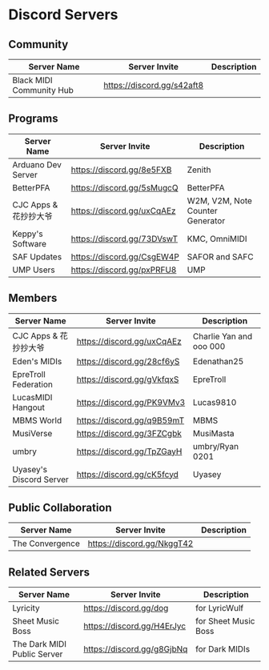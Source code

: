 <h1>Discord Servers</h1>

## Community

| Server Name              | Server Invite                | Description |
| ------------------------ | ---------------------------- | ----------- |
| Black MIDI Community Hub | <https://discord.gg/s42aft8> |

## Programs

| Server Name           | Server Invite                | Description                      |
| --------------------- | ---------------------------- | -------------------------------- |
| Arduano Dev Server    | <https://discord.gg/8e5FXB>  | Zenith                           |
| BetterPFA             | <https://discord.gg/5sMugcQ> | BetterPFA                        |
| CJC Apps & 花抄抄大爷 | <https://discord.gg/uxCqAEz> | W2M, V2M, Note Counter Generator |
| Keppy's Software      | <https://discord.gg/73DVswT> | KMC, OmniMIDI                    |
| SAF Updates           | <https://discord.gg/CsgEW4P> | SAFOR and SAFC                   |
| UMP Users             | <https://discord.gg/pxPRFU8> | UMP                              |

## Members

| Server Name             | Server Invite                | Description             |
| ----------------------- | ---------------------------- | ----------------------- |
| CJC Apps & 花抄抄大爷   | <https://discord.gg/uxCqAEz> | Charlie Yan and ooo 000 |
| Eden's MIDIs            | <https://discord.gg/28cf6yS> | Edenathan25             |
| EpreTroll Federation    | <https://discord.gg/gVkfqxS> | EpreTroll               |
| LucasMIDI Hangout       | <https://discord.gg/PK9VMv3> | Lucas9810               |
| MBMS World              | <https://discord.gg/q9B59mT> | MBMS                    |
| MusiVerse               | <https://discord.gg/3FZCgbk> | MusiMasta               |
| umbry                   | <https://discord.gg/TpZGayH> | umbry/Ryan 0201         |
| Uyasey's Discord Server | <https://discord.gg/cK5fcyd> | Uyasey                  |

## Public Collaboration

| Server Name     | Server Invite                | Description |
| --------------- | ---------------------------- | ----------- |
| The Convergence | <https://discord.gg/NkggT42> |

## Related Servers

| Server Name                 | Server Invite                | Description          |
| --------------------------- | ---------------------------- | -------------------- |
| Lyricity                    | <https://discord.gg/dog>     | for LyricWulf        |
| Sheet Music Boss            | <https://discord.gg/H4ErJyc> | for Sheet Music Boss |
| The Dark MIDI Public Server | <https://discord.gg/g8GjbNq> | for Dark MIDIs       |
